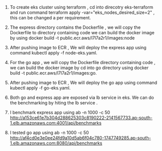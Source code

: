 1) To create eks cluster using terraform , cd into direcotry eks-terraform and run command 
terraform apply -var="eks_nodes_desired_size=2" , this can be changed a per requirement.

2) The express directory contains the Dockerfile ,  we will copy the Dockerfile to directory containing code  we can build the docker image by using  docker build -t public.ecr.aws/l7l7a2r1/images:node 

3) After pushing image to ECR , We will deploy the express app  using command kubectl apply -f node-eks.yaml.

4) For the go app , we will copy the Dockerfile directory containing code , we can build the docker image by 
cd into go directory using 
docker build -t public.ecr.aws/l7l7a2r1/images:go.

5) After pushing image to ECR  , We will deploy the go app  using command  kubectl apply -f go-eks.yaml.

6) Both go and express app are exposed via lb service in eks.  We can  do the benchmarking by hiting the lb service .

7) I benchmark express app using ab -n 1000 -c 50 http://a153ce61e7b304d288625303c8190222-2141567733.ap-south-1.elb.amazonaws.com:4001/api/benchmarks

8) I tested  go app using ab -n 1000 -c 50 http://af4cd0e3e0ee24fd9a10d5ab6f04c780-1747749285.ap-south-1.elb.amazonaws.com:8080/api/benchmarks
   
   


    
  

